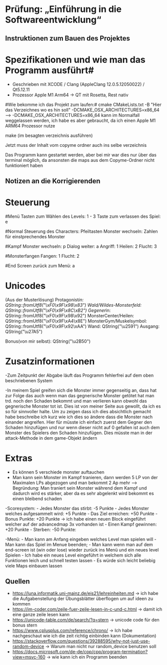 # Prüfung: „Einführung in die Softwareentwicklung“
## Instruktionen zum Bauen des Projektes


# Spezifikationen und wie man das Programm ausführt#
- Geschrieben mit XCODE / Clang (AppleClang 12.0.5.12050022) / Qt5.12.11
- Prozessor Apple M1 Arm64 -> QT mit Rosetta, Rest nativ

#Wie bekomme ich das Projekt zum laufen:#
cmake CMakeLists.txt -B "Hier das Verzeichnes wo es hin soll" -DCMAKE_OSX_ARCHITECTURES=x86_64
--> -DCMAKE_OSX_ARCHITECTURES=x86_64 kann im Normalfall weggelassen werden, ich habe es aber gebraucht, da ich einen Apple M1 ARM64 Prozessor nutze

make (im besagten verzeichnis ausführen)

Jetzt muss der Inhalt vom copyme ordner auch ins selbe verzeichnis

Das Programm kann gestartet werden, aber bei mir war dies nur über das terminal möglich, da ansonsten die maps aus dem Copyme-Ordner nicht funktioniert haben


## Notizen an die Korrigierenden

# Steuerung #
#Menü
Tasten zum Wählen des Levels: 1 - 3
Taste zum verlassen des Spiel: e

#Normal
Steuerung des Characters: Pfeiltasten
Monster wechseln: Zahlen für einstprechendes Monster

#Kampf
Monster wechseln: p
Dialog weiter: a
Angriff: 1
Heilen: 2
Flucht: 3

#Monsterfangen
Fangen: 1
Flucht: 2

#End Screen
zurück zum Menü: a

# Unicodes #
(Aus der Musterlösung)
Protagonist*in: QString::fromUtf8("\xF0\x9F\x98\x83")
Wald/Wildes-Monsterfeld: QString::fromUtf8("\xF0\x9F\x8C\xB2")
Gegener*in: QString::fromUtf8("\xF0\x9F\x98\x92")
MonsterCenter/Heilen: QString::fromUtf8("\xF0\x9F\xA4\x8E")
MonsterGym/Muskelsymbol: QString::fromUtf8("\xF0\x9F\x92\xAA")
Wand: QString("\u2591")
Ausgang: QString("\u27A5")

Bonus(von mir selbst): QString("\u2B50")


# Zusatzinformationen #

-Zum Zeitpunkt der Abgabe läuft das Programm fehlerfrei auf dem oben beschriebenen System

-In meinem Spiel greifen sich die Monster immer gegenseitig an, dass hat zur Folge das auch wenn man das gegnerische Monster
getötet hat man trd. noch den Schaden bekommt und man verlieren kann obwohl das gegnerische Monster tot ist.
Dies ist von meiner Seite aus gewollt, da ich es so für sinnvoller halte.
Um zu zeigen dass ich dies absichtlich gemacht habe beschreibe ich kurz wie ich dies so ändere dass die Monster nach einander
angreifen. Hier für müsste ich einfach zuerst dem Gegner den Schaden hinzufügen und nur wenn dieser nicht auf 0 gefallen ist auch
dem Monster des Spielers den Schaden hinzufügen. Dies müsste man in der attack-Methode in dem game-Objekt ändern

# Extras #
- Es können 5 verschiede monster auftauchen
- Man kann sein Monster im Kampf tranieren, dann werden 5 LP von der Maximalen LPs abgezogen und man bekommt 2 Ap mehr
--> Begründung: Man traniert sein Monster während dem Kampf und dadurch wird es stärker,
                aber da es sehr abgelenkt wird bekommt es einen bleibend schaden

-Scoresystem:   - Jedes Monster das stirbt: -5 Punkte
                - Jedes Monster welches aufgesammelt wird: +5 Punkte
                - Das Ziel erreichen: +50 Punkte
                - Bonus Punkte: +20 Punkte -> ich habe einen neuen Block eingeführt welcher auf der advancedmap 3x vorhanden ist
                - Einen Kampf gewinnen: +20 Punkte
                - Sterben: -50 Punkte:

-Menü:  - Man kann am Anfang eingeben welches Level man spielen will
        - Man kann das Spiel im Menue beenden;
        - Man kann wenn man auf dem end-screen ist (win oder lose) wieder zurück ins Menü und ein neues level Spielen
        - Ich habe ein neues Level eingeführt in welchem sich alle Funktionen leich und schnell testen lassen
        - Es würde sich leicht beliebig viele Maps einbauen lassen

## Quellen
- https://luna.informatik.uni-mainz.de/eis21/lehreinheiten.md -> ich habe die Aufgabenstellung der Übungsblätter überflogen um auf ideen zu kommen
- https://im-coder.com/zeile-fuer-zeile-lesen-in-c-und-c.html -> damit ich eine ganze zeile lesen kann
- https://unicode-table.com/de/search/?q=stern -> unicode code für den bonus stern
- https://www.cplusplus.com/reference/chrono/ -> Ich habe nachgeschaut wie ich die zeit richtig einbinden kann (Dokumentation)
- https://stackoverflow.com/questions/39288595/why-not-just-use-random-device -> Warum man nicht nur random_device benutzen soll
- https://docs.microsoft.com/de-de/cpp/cpp/program-termination?view=msvc-160 -> wie kann ich ein Programm beenden
